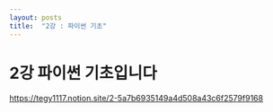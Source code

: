 ```yaml
---
layout: posts
title:  "2강 : 파이썬 기초"
---
```


# 2강 파이썬 기초입니다
https://tegy1117.notion.site/2-5a7b6935149a4d508a43c6f2579f9168
